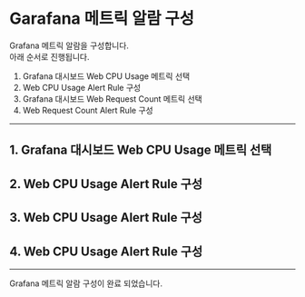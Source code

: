 # Garafana 메트릭 알람 구성

Grafana 메트릭 알람을 구성합니다.  
아래 순서로 진행됩니다.

1. Grafana 대시보드 Web CPU Usage 메트릭 선택
2. Web CPU Usage Alert Rule 구성
3. Grafana 대시보드 Web Request Count 메트릭 선택
4. Web Request Count Alert Rule 구성

--- 
## 1. Grafana 대시보드 Web CPU Usage 메트릭 선택


## 2. Web CPU Usage Alert Rule 구성


## 3. Web CPU Usage Alert Rule 구성


## 4. Web CPU Usage Alert Rule 구성

---

Grafana 메트릭 알람 구성이 완료 되었습니다.
